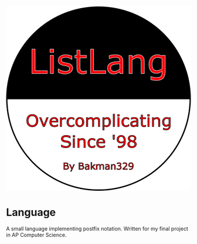 ![ListLang Logo](Images/Logo.png "ListLang Logo")

# Language
A small language implementing postfix notation. Written for my final project in AP Computer Science.
